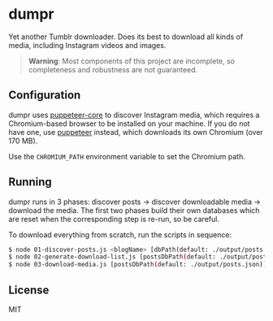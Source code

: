 # dumpr
Yet another Tumblr downloader. Does its best to download all kinds of media, including Instagram videos and images.

> **Warning**: Most components of this project are incomplete, so completeness and robustness are not guaranteed.

## Configuration
dumpr uses [puppeteer-core](https://github.com/GoogleChrome/puppeteer) to discover Instagram media, which requires a Chromium-based browser to be installed on your machine. If you do not have one, use [puppeteer](https://github.com/GoogleChrome/puppeteer) instead, which downloads its own Chromium (over 170 MB).

Use the `CHROMIUM_PATH` environment variable to set the Chromium path.

## Running
dumpr runs in 3 phases: discover posts -> discover downloadable media -> download the media. The first two phases build their own databases which are reset when the corresponding step is re-run, so be careful.

To download everything from scratch, run the scripts in sequence:

```bash
$ node 01-discover-posts.js <blogName> [dbPath(default: ./output/posts.json)]
$ node 02-generate-download-list.js [postsDbPath(default: ./output/posts.json)] [mediasDbPath(default: ./output/medias.json)]
$ node 03-download-media.js [postsDbPath(default: ./output/posts.json)] [mediasDbPath(default: ./output/medias.json)] [downloadPath(default: ./output/downloads)]
```

## License
MIT
